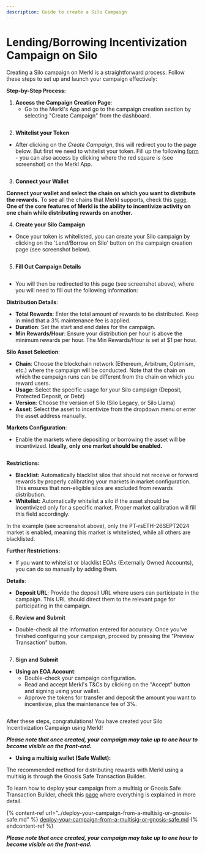 ```yaml
---
description: Guide to create a Silo Campaign
---
```


# Lending/Borrowing Incentivization Campaign on Silo

Creating a Silo campaign on Merkl is a straightforward process. Follow these steps to set up and launch your campaign effectively:

**Step-by-Step Process:**

1. **Access the Campaign Creation Page**:
   * Go to the Merkl's App and go to the campaign creation section by selecting "Create Campaign" from the dashboard.

<figure><img src="../../.gitbook/assets/create-campaign-screenshot.png" alt=""><figcaption></figcaption></figure>

2. **Whitelist your Token**

* After clicking on the _Create Campaign_, this will redirect you to the page below. But first we need to whitelist your token. Fill up the following [form](https://tally.so/r/3y2bqx) - you can also access by clicking where the red square is (see screenshot) on the Merkl App.&#x20;

<figure><img src="../../.gitbook/assets/whitelist-token-screenshot.png" alt=""><figcaption></figcaption></figure>

3. **Connect your Wallet**

**Connect your wallet and select the chain on which you want to distribute the rewards.** To see all the chains that Merkl supports, check this [page](https://app.merkl.xyz/integrations). **One of the core features of Merkl is the ability to incentivize activity on one chain while distributing rewards on another.**

4. **Create your Silo Campaign**

* Once your token is whitelisted, you can create your Silo campaign by clicking on the 'Lend/Borrow on Silo' button on the campaign creation page (see screenshot below).

<figure><img src="../../.gitbook/assets/silo-campaign-create.png" alt=""><figcaption></figcaption></figure>

5. **Fill Out Campaign Details**

<figure><img src="../../.gitbook/assets/silo-fill-out-campaign-details.png" alt=""><figcaption></figcaption></figure>

* You will then be redirected to this page (see screenshot above), where you will need to fill out the following information:

**Distribution Details**:

* **Total Rewards**: Enter the total amount of rewards to be distributed. Keep in mind that a 3% maintenance fee is applied.&#x20;
* **Duration**: Set the start and end dates for the campaign.
* **Min Rewards/Hour**: Ensure your distribution per hour is above the minimum rewards per hour. The Min Rewards/Hour is set at $1 per hour.

**Silo Asset Selection**:

* **Chain**: Choose the blockchain network (Ethereum, Arbitrum, Optimism, etc.) where the campaign will be conducted. Note that the chain on which the campaign runs can be different from the chain on which you reward users.
* **Usage**: Select the specific usage for your Silo campaign (Deposit, Protected Deposit, or Debt)
* **Version**: Choose the version of Silo (Silo Legacy, or Silo Llama)
* **Asset**: Select the asset to incentivize from the dropdown menu or enter the asset address manually.

**Markets Configuration**:

* Enable the markets where depositing or borrowing the asset will be incentivized. **Ideally, only one market should be enabled.**

<figure><img src="../../.gitbook/assets/silo-market-configuration.png" alt=""><figcaption></figcaption></figure>

**Restrictions:**

* **Blacklist:** Automatically blacklist silos that should not receive or forward rewards by properly calibrating your markets in market configuration. This ensures that non-eligible silos are excluded from rewards distribution.
* **Whitelist:** Automatically whitelist a silo if the asset should be incentivized only for a specific market. Proper market calibration will fill this field accordingly.

In the example (see screenshot above), only the PT-rsETH-26SEPT2024 market is enabled, meaning this market is whitelisted, while all others are blacklisted.

**Further Restrictions:**&#x20;

* If you want to whitelist or blacklist EOAs (Externally Owned Accounts), you can do so manually by adding them.

**Details**:

* **Deposit URL**: Provide the deposit URL where users can participate in the campaign. This URL should direct them to the relevant page for participating in the campaign.

6. **Review and Submit**

* Double-check all the information entered for accuracy. Once you've finished configuring your campaign, proceed by pressing the "Preview Transaction" button.

<figure><img src="../../.gitbook/assets/silo-preview-transaction.png" alt=""><figcaption></figcaption></figure>

7. **Sign and Submit**

* **Using an EOA Account**:
  * Double-check your campaign configuration.
  * Read and accept Merkl's T\&Cs by clicking on the "Accept" button and signing using your wallet.
  * Approve the tokens for transfer and deposit the amount you want to incentivize, plus the maintenance fee of 3%.

<figure><img src="../../.gitbook/assets/silo-accept+approve+deposit.png" alt=""><figcaption></figcaption></figure>

After these steps, congratulations! You have created your Silo Incentivization Campaign using Merkl!

_**Please note that once created, your campaign may take up to one hour to become visible on the front-end.**_

* **Using a multisig wallet (Safe Wallet):**&#x20;

The recommended method for distributing rewards with Merkl using a multisig is through the Gnosis Safe Transaction Builder.&#x20;

To learn how to deploy your campaign from a multisig or Gnosis Safe Transaction Builder, check this [page](../deploy-your-campaign-from-a-multisig-or-gnosis-safe.md) where everything is explained in more detail.

{% content-ref url="../deploy-your-campaign-from-a-multisig-or-gnosis-safe.md" %}
[deploy-your-campaign-from-a-multisig-or-gnosis-safe.md](../deploy-your-campaign-from-a-multisig-or-gnosis-safe.md)
{% endcontent-ref %}

_**Please note that once created, your campaign may take up to one hour to become visible on the front-end.**_
